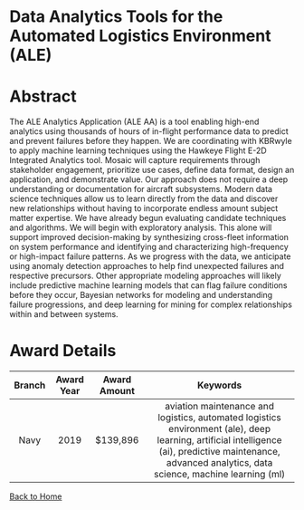 
Data Analytics Tools for the Automated Logistics Environment (ALE)
==================================================================

# Abstract


The ALE Analytics Application (ALE AA) is a tool enabling high-end analytics using thousands of hours of in-flight performance data to predict and prevent failures before they happen. We are coordinating with KBRwyle to apply machine learning techniques using the Hawkeye Flight E-2D Integrated Analytics tool. Mosaic will capture requirements through stakeholder engagement, prioritize use cases, define data format, design an application, and demonstrate value. Our approach does not require a deep understanding or documentation for aircraft subsystems. Modern data science techniques allow us to learn directly from the data and discover new relationships without having to incorporate endless amount subject matter expertise. We have already begun evaluating candidate techniques and algorithms. We will begin with exploratory analysis. This alone will support improved decision-making by synthesizing cross-fleet information on system performance and identifying and characterizing high-frequency or high-impact failure patterns. As we progress with the data, we anticipate using anomaly detection approaches to help find unexpected failures and respective precursors. Other appropriate modeling approaches will likely include predictive machine learning models that can flag failure conditions before they occur, Bayesian networks for modeling and understanding failure progressions, and deep learning for mining for complex relationships within and between systems.  

# Award Details

|Branch|Award Year|Award Amount|Keywords|
| :---: | :---: | :---: | :---: |
|Navy|2019|$139,896|aviation maintenance and logistics, automated logistics environment (ale), deep learning, artificial intelligence (ai), predictive maintenance, advanced analytics, data science, machine learning (ml)|
  
  


[Back to Home](https://github.com/chrischow/dod_sbir_awards#2012)